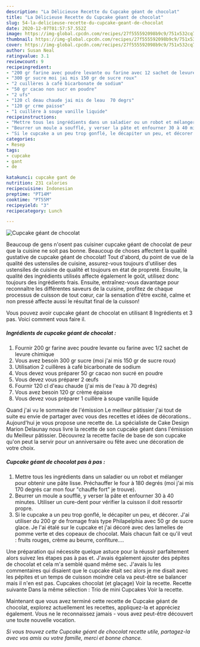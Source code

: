 ```yaml
---
description: "La Délicieuse Recette du Cupcake géant de chocolat"
title: "La Délicieuse Recette du Cupcake géant de chocolat"
slug: 54-la-delicieuse-recette-du-cupcake-geant-de-chocolat
date: 2020-12-07T01:57:57.552Z
image: https://img-global.cpcdn.com/recipes/27f555592098b9c9/751x532cq70/cupcake-geant-de-chocolat-photo-principale-de-la-recette.jpg
thumbnail: https://img-global.cpcdn.com/recipes/27f555592098b9c9/751x532cq70/cupcake-geant-de-chocolat-photo-principale-de-la-recette.jpg
cover: https://img-global.cpcdn.com/recipes/27f555592098b9c9/751x532cq70/cupcake-geant-de-chocolat-photo-principale-de-la-recette.jpg
author: Susan Neal
ratingvalue: 3.1
reviewcount: 9
recipeingredient:
- "200 gr farine avec poudre levante ou farine avec 12 sachet de levure chimique"
- "300 gr sucre moi jai mis 150 gr de sucre roux"
- "2 cuillères à café bicarbonate de sodium"
- "50 gr cacao non sucr en poudre"
- "2 ufs"
- "120 cl deau chaude jai mis de leau  70 degrs"
- "120 gr crme paisse"
- "1 cuillère à soupe vanille liquide"
recipeinstructions:
- "Mettre tous les ingrédients dans un saladier ou un robot et mélanger pour obtenir une pâte lisse. Préchauffer le four à 180 degrés (moi j&#39;ai mis 170 degrés car mon four &#34;chauffe fort&#34; je trouve)."
- "Beurrer un moule a soufflé, y verser la pâte et enfourner 30 à 40 minutes. Utiliser un cure-dent pour vérifier la cuisson il doit ressortir propre."
- "Si le cupcake a un peu trop gonflé, le décapiter un peu, et décorer. J&#39;ai utiliser du 200 gr de fromage frais type Philapelphia avec 50 gr de sucre glace. Je l&#39;ai étalé sur le cupcake et j&#39;ai décoré avec des lamelles de pomme verte et des copeaux de chocolat. Mais chacun fait ce qu&#39;il veut : fruits rouges, crème au beurre, confiture...."
categories:
- Resep
tags:
- cupcake
- gant
- de

katakunci: cupcake gant de 
nutrition: 231 calories
recipecuisine: Indonesian
preptime: "PT14M"
cooktime: "PT55M"
recipeyield: "3"
recipecategory: Lunch

---
```



![Cupcake géant de chocolat](https://img-global.cpcdn.com/recipes/27f555592098b9c9/751x532cq70/cupcake-geant-de-chocolat-photo-principale-de-la-recette.jpg)

Beaucoup de gens n'osent pas cuisiner cupcake géant de chocolat de peur que la cuisine ne soit pas bonne. Beaucoup de choses affectent la qualité gustative de cupcake géant de chocolat! Tout d'abord, du point de vue de la qualité des ustensiles de cuisine, assurez-vous toujours d'utiliser des ustensiles de cuisine de qualité et toujours en état de propreté. Ensuite, la qualité des ingrédients utilisés affecte également le goût, utilisez donc toujours des ingrédients frais. Ensuite, entraînez-vous davantage pour reconnaître les différentes saveurs de la cuisine, profitez de chaque processus de cuisson de tout cœur, car la sensation d'être excité, calme et non pressé affecte aussi le résultat final de la cuisson!

<!--inarticleads1-->

Vous pouvez avoir cupcake géant de chocolat en utilisant 8 Ingrédients et 3 pas. Voici comment vous faire il.

##### Ingrédients de cupcake géant de chocolat :

1. Fournir 200 gr farine avec poudre levante ou farine avec 1/2 sachet de levure chimique
1. Vous avez besoin 300 gr sucre (moi j&#39;ai mis 150 gr de sucre roux)
1. Utilisation 2 cuillères à café bicarbonate de sodium
1. Vous devez vous préparer 50 gr cacao non sucré en poudre
1. Vous devez vous préparer 2 œufs
1. Fournir 120 cl d&#39;eau chaude (j&#39;ai mis de l&#39;eau à 70 degrés)
1. Vous avez besoin 120 gr crème épaisse
1. Vous devez vous préparer 1 cuillère à soupe vanille liquide


Quand j&#39;ai vu le sommaire de l&#39;émission Le meilleur pâtissier j&#39;ai tout de suite eu envie de partager avec vous des recettes et idées de décorations.. Aujourd&#39;hui je vous propose une recette de. La spécialiste de Cake Design Marion Delaunay nous livre la recette de son cupcake géant dans l&#39;émission du Meilleur pâtissier. Découvrez la recette facile de base de son cupcake qu&#39;on peut la servir pour un anniversaire ou fête avec une décoration de votre choix. 

<!--inarticleads2-->

##### Cupcake géant de chocolat pas à pas :

1. Mettre tous les ingrédients dans un saladier ou un robot et mélanger pour obtenir une pâte lisse. Préchauffer le four à 180 degrés (moi j&#39;ai mis 170 degrés car mon four &#34;chauffe fort&#34; je trouve).
1. Beurrer un moule a soufflé, y verser la pâte et enfourner 30 à 40 minutes. Utiliser un cure-dent pour vérifier la cuisson il doit ressortir propre.
1. Si le cupcake a un peu trop gonflé, le décapiter un peu, et décorer. J&#39;ai utiliser du 200 gr de fromage frais type Philapelphia avec 50 gr de sucre glace. Je l&#39;ai étalé sur le cupcake et j&#39;ai décoré avec des lamelles de pomme verte et des copeaux de chocolat. Mais chacun fait ce qu&#39;il veut : fruits rouges, crème au beurre, confiture....


Une préparation qui nécessite quelque astuce pour la réussir parfaitement alors suivez les étapes pas à pas et. J&#39;avais également ajouter des pépites de chocolat et cela m&#39;a semblé quand même sec. J&#39;avais lu les commentaires qui disaient que le cupcake était sec alors je me disait avec les pépites et un temps de cuisson moindre cela va peut-être se balancer mais il n&#39;en est pas. Cupcakes chocolat (et glaçage) Voir la recette. Recette suivante Dans la même sélection : Trio de mini Cupcakes Voir la recette. 

<!--inarticleads1-->

<p>
Maintenant que vous avez terminé cette recette de Cupcake géant de chocolat, explorez actuellement les recettes, appliquez-la et appréciez également. Vous ne le reconnaissez jamais - vous avez peut-être découvert une toute nouvelle vocation.
</p>

<p>
<i>Si vous trouvez cette Cupcake géant de chocolat recette utile, partagez-la avec vos amis ou votre famille, merci et bonne chance.</i>
</p>
